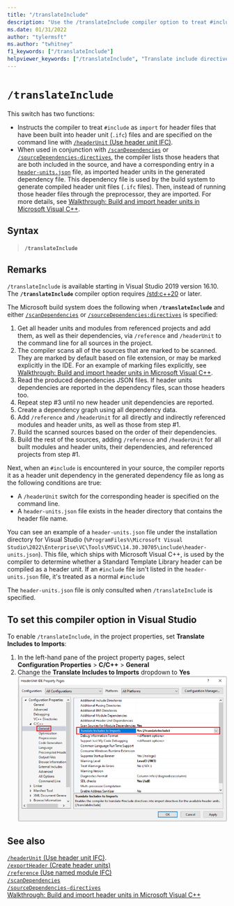 ```yaml
---
title: "/translateInclude"
description: "Use the /translateInclude compiler option to treat #include directives as import statements when an importable header unit is available."
ms.date: 01/31/2022
author: "tylermsft"
ms.author: "twhitney"
f1_keywords: ["/translateInclude"]
helpviewer_keywords: ["/translateInclude", "Translate include directives into import directives"]
---
```

# `/translateInclude`

This switch has two functions:
* Instructs the compiler to treat `#include` as `import` for header files that have been built into header unit (`.ifc`) files and are specified on the command line with [`/headerUnit` (Use header unit IFC)](headerunit.md).
* When used in conjunction with [`/scanDependencies`](scandependencies.md) or [`/sourceDependencies-directives`](sourcedependencies-directives.md), the compiler lists those headers that are both included in the source, and have a corresponding entry in a [`header-units.json`](header-unit-json-reference.md) file, as imported header units in the generated dependency file. This dependency file is used by the build system to generate compiled header unit files (`.ifc` files). Then, instead of running those header files through the preprocessor, they are imported. For more details, see [Walkthrough: Build and import header units in Microsoft Visual C++](../walkthrough-header-units.md).

## Syntax

> **`/translateInclude`**

## Remarks

`/translateInclude` is available starting in Visual Studio 2019 version 16.10.\
The **`/translateInclude`** compiler option requires [/std:c++20](std-specify-language-standard-version.md) or later.

The Microsoft build system does the following when **`/translateInclude`** and either [`/scanDependencies`](JTW) or [`/sourceDependencies:directives`](sourcedependencies-directives.md) is specified:

1. Get all header units and modules from referenced projects and add them, as well as their dependencies, via `/reference` and `/headerUnit` to the command line for all sources in the project.
1. The compiler scans all of the sources that are marked to be scanned. They are marked by default based on file extension, or may be marked explicitly in the IDE. For an example of marking files explicitly, see [Walkthrough: Build and import header units in Microsoft Visual C++](../walkthrough-header-units.md).
1. Read the produced dependencies JSON files. If header units dependencies are reported in the dependency files, scan those headers too.
1. Repeat step #3 until no new header unit dependencies are reported.
1. Create a dependency graph using all dependency data.
1. Add `/reference` and `/headerUnit` for all directly and indirectly referenced modules and header units, as well as those from step #1.
1. Build the scanned sources based on the order of their dependencies.  
1. Build the rest of the sources, adding `/reference` and `/headerUnit` for all built modules and header units, their dependencies, and referenced projects from step #1.

Next, when an `#include` is encountered in your source, the compiler reports it as a header unit dependency in the generated dependency file as long as the following conditions are true:
* A `/headerUnit` switch for the corresponding header is specified on the command line.
* A `header-units.json` file exists in the header directory that contains the header file name.

You can see an example of a `header-units.json` file under the installation directory for Visual Studio (`%ProgramFiles%\Microsoft Visual Studio\2022\Enterprise\VC\Tools\MSVC\14.30.30705\include\header-units.json`). This file, which ships with Microsoft Visual C++, is used by the compiler to determine whether a Standard Template Library header can be compiled as a header unit. If an `#include` file isn't listed in the `header-units.json` file, it's treated as a normal `#include`

The `header-units.json` file is only consulted when `/translateInclude` is specified.

## To set this compiler option in Visual Studio

To enable `/translateInclude`, in the project properties, set **Translate Includes to Imports**:

1. In the left-hand pane of the project property pages, select **Configuration Properties** > **C/C++** > **General**
1. Change the **Translate Includes to Imports** dropdown to **Yes**
![Screenshot of the Property Pages dialog with the Translate Includes to Imports property highlighted.](../media/vs2019-translate-includes-option.png)

## See also

[`/headerUnit` (Use header unit IFC)](headerunit.md).\
[`/exportHeader` (Create header units)](module-exportheader.md)\
[`/reference` (Use named module IFC)](module-reference.md)\
[`/scanDependencies`](scandependencies.md)\
[`/sourceDependencies-directives`](sourcedependencies-directives.md)\
[Walkthrough: Build and import header units in Microsoft Visual C++](../walkthrough-header-units.md)
